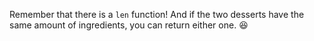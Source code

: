 Remember that there is a `len` function! And if the two desserts have the same amount of ingredients, you can return either one. :satisfied: